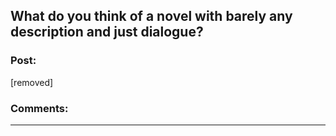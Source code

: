 ## What do you think of a novel with barely any description and just dialogue?

### Post:

[removed]

### Comments:

---


